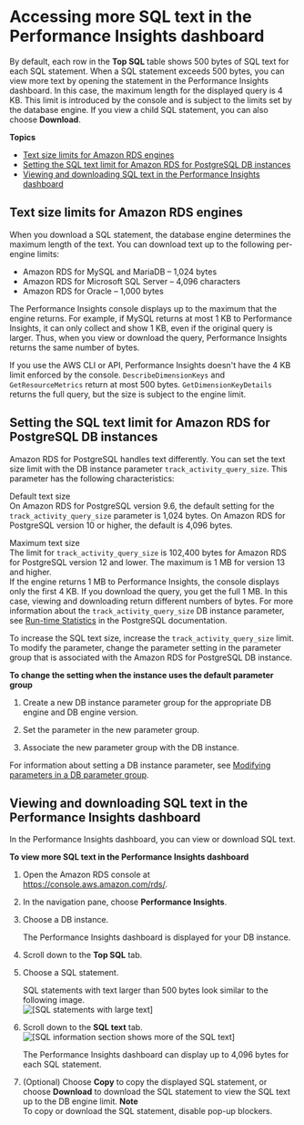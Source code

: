 # Accessing more SQL text in the Performance Insights dashboard<a name="USER_PerfInsights.UsingDashboard.SQLTextSize"></a>

By default, each row in the **Top SQL** table shows 500 bytes of SQL text for each SQL statement\. When a SQL statement exceeds 500 bytes, you can view more text by opening the statement in the Performance Insights dashboard\. In this case, the maximum length for the displayed query is 4 KB\. This limit is introduced by the console and is subject to the limits set by the database engine\. If you view a child SQL statement, you can also choose **Download**\.

**Topics**
+ [Text size limits for Amazon RDS engines](#sql-text-engine-limits)
+ [Setting the SQL text limit for Amazon RDS for PostgreSQL DB instances](#USER_PerfInsights.UsingDashboard.SQLTextLimit)
+ [Viewing and downloading SQL text in the Performance Insights dashboard](#view-download-text)

## Text size limits for Amazon RDS engines<a name="sql-text-engine-limits"></a>

When you download a SQL statement, the database engine determines the maximum length of the text\. You can download text up to the following per\-engine limits:
+ Amazon RDS for MySQL and MariaDB – 1,024 bytes
+ Amazon RDS for Microsoft SQL Server – 4,096 characters
+ Amazon RDS for Oracle – 1,000 bytes

The Performance Insights console displays up to the maximum that the engine returns\. For example, if MySQL returns at most 1 KB to Performance Insights, it can only collect and show 1 KB, even if the original query is larger\. Thus, when you view or download the query, Performance Insights returns the same number of bytes\.

If you use the AWS CLI or API, Performance Insights doesn't have the 4 KB limit enforced by the console\. `DescribeDimensionKeys` and `GetResourceMetrics` return at most 500 bytes\. `GetDimensionKeyDetails` returns the full query, but the size is subject to the engine limit\. 

## Setting the SQL text limit for Amazon RDS for PostgreSQL DB instances<a name="USER_PerfInsights.UsingDashboard.SQLTextLimit"></a>

Amazon RDS for PostgreSQL handles text differently\. You can set the text size limit with the DB instance parameter `track_activity_query_size`\. This parameter has the following characteristics:

Default text size  
On Amazon RDS for PostgreSQL version 9\.6, the default setting for the `track_activity_query_size` parameter is 1,024 bytes\. On Amazon RDS for PostgreSQL version 10 or higher, the default is 4,096 bytes\.

Maximum text size  
The limit for `track_activity_query_size` is 102,400 bytes for Amazon RDS for PostgreSQL version 12 and lower\. The maximum is 1 MB for version 13 and higher\.   
If the engine returns 1 MB to Performance Insights, the console displays only the first 4 KB\. If you download the query, you get the full 1 MB\. In this case, viewing and downloading return different numbers of bytes\. For more information about the `track_activity_query_size` DB instance parameter, see [Run\-time Statistics](https://www.postgresql.org/docs/current/runtime-config-statistics.html) in the PostgreSQL documentation\.

To increase the SQL text size, increase the `track_activity_query_size` limit\. To modify the parameter, change the parameter setting in the parameter group that is associated with the Amazon RDS for PostgreSQL DB instance\.

**To change the setting when the instance uses the default parameter group**

1. Create a new DB instance parameter group for the appropriate DB engine and DB engine version\.

1. Set the parameter in the new parameter group\.

1. Associate the new parameter group with the DB instance\.

For information about setting a DB instance parameter, see [Modifying parameters in a DB parameter group](USER_WorkingWithDBInstanceParamGroups.md#USER_WorkingWithParamGroups.Modifying)\.

## Viewing and downloading SQL text in the Performance Insights dashboard<a name="view-download-text"></a>

In the Performance Insights dashboard, you can view or download SQL text\.

**To view more SQL text in the Performance Insights dashboard**

1. Open the Amazon RDS console at [https://console\.aws\.amazon\.com/rds/](https://console.aws.amazon.com/rds/)\.

1. In the navigation pane, choose **Performance Insights**\.

1. Choose a DB instance\.

   The Performance Insights dashboard is displayed for your DB instance\.

1. Scroll down to the **Top SQL** tab\.

1. Choose a SQL statement\.

   SQL statements with text larger than 500 bytes look similar to the following image\.  
![\[SQL statements with large text\]](http://docs.aws.amazon.com/AmazonRDS/latest/UserGuide/./images/perf-insights-large-text-1.png)

1. Scroll down to the **SQL text** tab\.  
![\[SQL information section shows more of the SQL text\]](http://docs.aws.amazon.com/AmazonRDS/latest/UserGuide/./images/perf-insights-large-text-2.png)

   The Performance Insights dashboard can display up to 4,096 bytes for each SQL statement\.

1. \(Optional\) Choose **Copy** to copy the displayed SQL statement, or choose **Download** to download the SQL statement to view the SQL text up to the DB engine limit\.
**Note**  
To copy or download the SQL statement, disable pop\-up blockers\. 